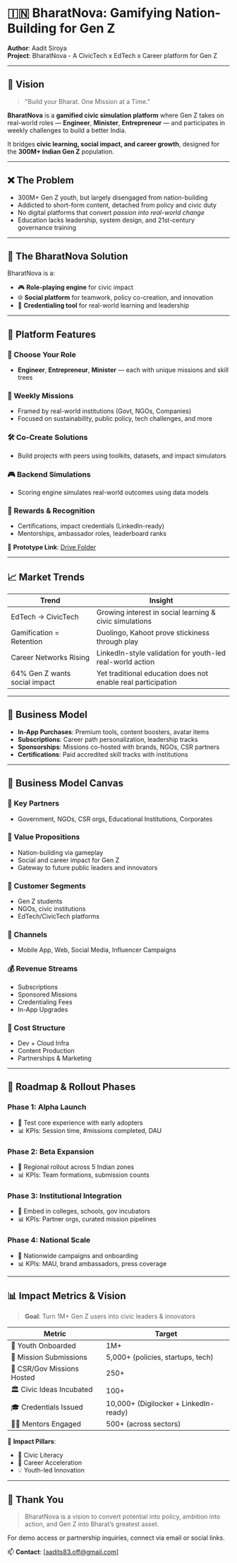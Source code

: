 # 🇮🇳 BharatNova: Gamifying Nation-Building for Gen Z

**Author**: Aadit Siroya  
**Project**: BharatNova - A CivicTech x EdTech x Career platform for Gen Z

---

## 🧭 Vision

> "Build your Bharat. One Mission at a Time."

**BharatNova** is a **gamified civic simulation platform** where Gen Z takes on real-world roles — **Engineer**, **Minister**, **Entrepreneur** — and participates in weekly challenges to build a better India. 

It bridges **civic learning, social impact, and career growth**, designed for the **300M+ Indian Gen Z** population.

---

## ❌ The Problem

- 300M+ Gen Z youth, but largely disengaged from nation-building
- Addicted to short-form content, detached from policy and civic duty
- No digital platforms that convert *passion into real-world change*
- Education lacks leadership, system design, and 21st-century governance training

---

## 🎯 The BharatNova Solution

BharatNova is a:
- 🎮 **Role-playing engine** for civic impact
- 🌐 **Social platform** for teamwork, policy co-creation, and innovation
- 📜 **Credentialing tool** for real-world learning and leadership

---

## 🧱 Platform Features

### 👥 Choose Your Role
- **Engineer**, **Entrepreneur**, **Minister** — each with unique missions and skill trees

### 📆 Weekly Missions
- Framed by real-world institutions (Govt, NGOs, Companies)
- Focused on sustainability, public policy, tech challenges, and more

### 🛠 Co-Create Solutions
- Build projects with peers using toolkits, datasets, and impact simulators

### 🎮 Backend Simulations
- Scoring engine simulates real-world outcomes using data models

### 🏅 Rewards & Recognition
- Certifications, impact credentials (LinkedIn-ready)
- Mentorships, ambassador roles, leaderboard ranks

📌 **Prototype Link**: [Drive Folder](https://drive.google.com/drive/folders/17QxRuHHted--XSiGD3DkmzbJgfH1hfro)

---

## 📈 Market Trends

| Trend                         | Insight                                                       |
|------------------------------|---------------------------------------------------------------|
| EdTech → CivicTech           | Growing interest in social learning & civic simulations       |
| Gamification = Retention     | Duolingo, Kahoot prove stickiness through play                |
| Career Networks Rising       | LinkedIn-style validation for youth-led real-world action     |
| 64% Gen Z wants social impact | Yet traditional education does not enable real participation  |

---

## 💸 Business Model

- **In-App Purchases**: Premium tools, content boosters, avatar items
- **Subscriptions**: Career path personalization, leadership tracks
- **Sponsorships**: Missions co-hosted with brands, NGOs, CSR partners
- **Certifications**: Paid accredited skill tracks with institutions

---

## 🧩 Business Model Canvas

### 🔗 Key Partners
- Government, NGOs, CSR orgs, Educational Institutions, Corporates

### 🎯 Value Propositions
- Nation-building via gameplay
- Social and career impact for Gen Z
- Gateway to future public leaders and innovators

### 👤 Customer Segments
- Gen Z students
- NGOs, civic institutions
- EdTech/CivicTech platforms

### 📡 Channels
- Mobile App, Web, Social Media, Influencer Campaigns

### 💰 Revenue Streams
- Subscriptions
- Sponsored Missions
- Credentialing Fees
- In-App Upgrades

### 💸 Cost Structure
- Dev + Cloud Infra
- Content Production
- Partnerships & Marketing

---

## 🚀 Roadmap & Rollout Phases

### **Phase 1: Alpha Launch**
- 🎯 Test core experience with early adopters
- 📊 KPIs: Session time, #missions completed, DAU

### **Phase 2: Beta Expansion**
- 🎯 Regional rollout across 5 Indian zones
- 📊 KPIs: Team formations, submission counts

### **Phase 3: Institutional Integration**
- 🎯 Embed in colleges, schools, gov incubators
- 📊 KPIs: Partner orgs, curated mission pipelines

### **Phase 4: National Scale**
- 🎯 Nationwide campaigns and onboarding
- 📊 KPIs: MAU, brand ambassadors, press coverage

---

## 📊 Impact Metrics & Vision

> **Goal**: Turn 1M+ Gen Z users into civic leaders & innovators

| Metric                                | Target                                |
|---------------------------------------|----------------------------------------|
| 👥 Youth Onboarded                    | 1M+                                    |
| 📜 Mission Submissions                | 5,000+ (policies, startups, tech)      |
| 🤝 CSR/Gov Missions Hosted            | 250+                                   |
| 🏛 Civic Ideas Incubated              | 100+                                   |
| 🎓 Credentials Issued                 | 10,000+ (Digilocker + LinkedIn-ready)  |
| 👨‍🏫 Mentors Engaged                   | 500+ (across sectors)                  |

🧩 **Impact Pillars**:
- 🧠 Civic Literacy
- 🚀 Career Acceleration
- 💡 Youth-led Innovation

---

## 🙏 Thank You

> BharatNova is a vision to convert potential into policy, ambition into action, and Gen Z into Bharat’s greatest asset.

For demo access or partnership inquiries, connect via email or social links.

📫 **Contact**: [aadits83.off@gmail.com]
